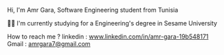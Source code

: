 Hi, I'm Amr Gara, Software Engineering student from Tunisia

👨‍🎓 I'm currently studying for a Engineering's degree in Sesame University

How to reach me ? 
linkedin : www.linkedin.com/in/amr-gara-19b548171
Gmail : amrgara7@gmail.com


